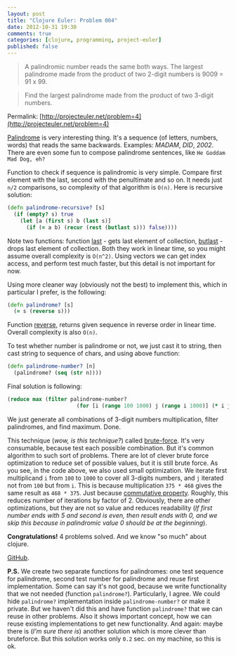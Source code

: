 ```yaml
---
layout: post
title: "Clojure Euler: Problem 004"
date: 2012-10-31 19:30
comments: true
categories: [clojure, programming, project-euler]
published: false
---
```


> A palindromic number reads the same both ways. The largest palindrome made from the product of two 2-digit numbers is 9009 = 91 x 99.

> Find the largest palindrome made from the product of two 3-digit numbers.

Permalink: [http://projecteuler.net/problem=4](http://projecteuler.net/problem=4)

<!-- more -->

[Palindrome](http://en.wikipedia.org/wiki/Palindrome) is very interesting thing.
It's a sequence (of letters, numbers, words) that reads the same backwards. Examples: *MADAM*, *DID*, *2002*.
There are even some fun to compose palindrome sentences, like `He Goddam Mad Dog, eh?`

Function to check if sequence is palindromic is very simple.
Compare first element with the last, second with the penultimate and so on.
It needs just `n/2` comparisons, so complexity of that algorithm is `O(n)`. Here is recursive solution:

``` clojure
(defn palindrome-recursive? [s]
  (if (empty? s) true
    (let [a (first s) b (last s)]
      (if (= a b) (recur (rest (butlast s))) false))))
```

Note two functions: function [last](http://clojuredocs.org/clojure_core/clojure.core/last) - gets last element of collection,
[butlast](http://clojuredocs.org/clojure_core/clojure.core/butlast) - drops last element of collection.
Both they work in linear time, so you might assume overall complexity is `O(n^2)`.
Using vectors we can get index access, and perform test much faster, but this detail is not important for now.

Using more cleaner way (obviously not the best) to implement this, which in particular I prefer, is the following:

``` clojure
(defn palindrome? [s]
  (= s (reverse s)))
```

Function [reverse](http://clojuredocs.org/clojure_core/clojure.core/reverse), returns given sequence in reverse order in linear time.
Overall complexity is also `O(n)`.

To test whether number is palindrome or not, we just cast it to string, then cast string to sequence of chars, and using above function:

``` clojure
(defn palindrome-number? [n]
  (palindrome? (seq (str n))))
```

Final solution is following:

``` clojure
(reduce max (filter palindrome-number?
                      (for [i (range 100 1000) j (range i 1000)] (* i j))))
```

We just generate all combinations of 3-digit numbers multiplication, filter palindromes, and find maximum. Done.

This technique (*wow, is this technique?*) called [brute-force](http://en.wikipedia.org/wiki/Brute-force_search).
It's very consumable, because test each possible combination.
But it's common algorithm to such sort of problems.
There are lot of clever brute force optimization to reduce set of possible values, but it is still brute force.
As you see, in the code above, we also used small optimization.
We iterate first multiplicand `i` from `100` to `1000` to cover all 3-digits numbers, and `j` iterated not from `100` but from `i`.
This is because multiplication `375 * 468` gives the same result as `468 * 375`. Just because [commutative property](http://en.wikipedia.org/wiki/Commutative_property).
Roughly, this reduces number of iterations by factor of 2.
Obviously, there are other optimizations, but they are not so value and reduces readability
(*If first number ends with 5 and second is even, then result ends with 0, and we skip this because in palindromic value 0 should be at the beginning*).

**Congratulations!** 4 problems solved. And we know "so much" about clojure.

[GitHub](https://github.com/mishadoff/project-euler/blob/master/src/project_euler/problem004.clj).

**P.S.** We create two separate functions for palindromes: one test sequence for palindrome,
second test number for palindrome and reuse first implementation. Some can say it's not good,
because we write functionality that we not needed (function `palindrome?`).
Particularly, I agree. We could hide `palindrome?` implementation inside `palindrome-number?` or make it private.
But we haven't did this and have function `palindrome?` that we can reuse in other problems. Also it shows important concept,
how we can reuse existing implementations to get new functionality. And again: maybe there is (*I'm sure there is*) another solution
which is more clever than bruteforce. But this solution works only `0.2` sec. on my machine, so this is ok.
